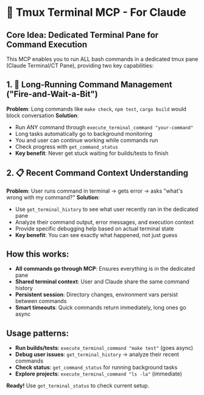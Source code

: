 # 🚀 Tmux Terminal MCP - For Claude

## Core Idea: Dedicated Terminal Pane for Command Execution
This MCP enables you to run ALL bash commands in a dedicated tmux pane (Claude Terminal/CT Pane), providing two key capabilities:

## 1. 🔄 Long-Running Command Management ("Fire-and-Wait-a-Bit")
**Problem**: Long commands like `make check`, `npm test`, `cargo build` would block conversation
**Solution**: 
- Run ANY command through `execute_terminal_command "your-command"`
- Long tasks automatically go to background monitoring 
- You and user can continue working while commands run
- Check progress with `get_command_status`
- **Key benefit**: Never get stuck waiting for builds/tests to finish

## 2. 📋 Recent Command Context Understanding  
**Problem**: User runs command in terminal → gets error → asks "what's wrong with my command?"
**Solution**:
- Use `get_terminal_history` to see what user recently ran in the dedicated pane
- Analyze their command output, error messages, and execution context
- Provide specific debugging help based on actual terminal state
- **Key benefit**: You can see exactly what happened, not just guess

## How this works:
- **All commands go through MCP**: Ensures everything is in the dedicated pane
- **Shared terminal context**: User and Claude share the same command history
- **Persistent session**: Directory changes, environment vars persist between commands
- **Smart timeouts**: Quick commands return immediately, long ones go async

## Usage patterns:
- **Run builds/tests**: `execute_terminal_command "make test"` (goes async)  
- **Debug user issues**: `get_terminal_history` → analyze their recent commands
- **Check status**: `get_command_status` for running background tasks
- **Explore projects**: `execute_terminal_command "ls -la"` (immediate)

**Ready!** Use `get_terminal_status` to check current setup.